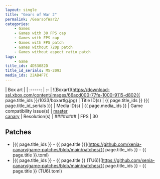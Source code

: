 ```yaml
---
layout: single
title: "Gears of War 2"
permalink: /GearsofWar2/
categories:
    - Games
    - Games with 30 FPS cap
    - Games with FPS cap
    - Games with FPS patch
    - Games without 720p patch
    - Games without aspect ratio patch
tags:
    - Game
title_ids: 4D53082D
title_id_serials: MS-2093
media_ids: 22AB4F7C
---
```


| Box art                     |
| :-----:                     | :-
| ![Boxart](https://download-ssl.xbox.com/content/images/66acd000-77fe-1000-9115-d802{{ page.title_ids }}/1033/boxartlg.jpg)
| Title ID(s)                 | {{ page.title_ids }} ({{ page.title_id_serials }})
| Media ID(s)                 | {{ page.media_ids }}
| Game compatibility issue(s) | [master](https://github.com/xenia-project/game-compatibility/issues/163)<br>[canary](https://github.com/xenia-canary/game-compatibility/issues/46)
| Resolution(s)               | ####x###
| FPS                         | 30

## Patches
* [{{ page.title_ids }} - {{ page.title }}](https://github.com/xenia-canary/game-patches/blob/main/patches/{{ page.title_ids }} - {{ page.title }}.toml)
* [{{ page.title_ids }} - {{ page.title }} (TU6)](https://github.com/xenia-canary/game-patches/blob/main/patches/{{ page.title_ids }} - {{ page.title }} (TU6).toml)

